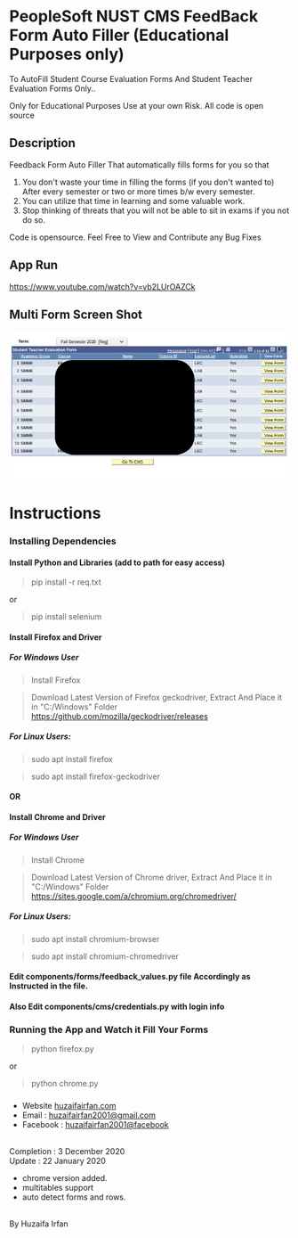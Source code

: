 # PeopleSoft NUST CMS FeedBack Form Auto Filler (Educational Purposes only)
To AutoFill Student Course Evaluation Forms And Student Teacher Evaluation Forms Only..

Only for Educational Purposes 
Use at your own Risk.
All code is open source



## Description

Feedback Form Auto Filler That automatically fills forms for you so that 
1. You don't waste your time in filling the forms (if you don't wanted to) After every semester or two or more times b/w every semester.
2. You can utilize that time in learning and some valuable work.
3. Stop thinking of threats that you will not be able to sit in exams if you not do so.

Code is opensource. Feel Free to View and Contribute any Bug Fixes


## App Run
https://www.youtube.com/watch?v=vb2LUrOAZCk

## Multi Form Screen Shot
![ss](/ss.png)



# Instructions
### Installing Dependencies
#### Install Python and Libraries (add to path for easy access)
> pip install -r req.txt 

or

> pip install selenium

#### Install Firefox and Driver
##### For Windows User

> Install Firefox

> Download Latest Version of Firefox geckodriver, Extract And Place it in "C:/Windows" Folder
> https://github.com/mozilla/geckodriver/releases


##### For Linux Users:

> sudo apt install firefox

> sudo apt install firefox-geckodriver


#### OR
#### Install Chrome and Driver
##### For Windows User

> Install Chrome

> Download Latest Version of Chrome driver, Extract And Place it in "C:/Windows" Folder
> https://sites.google.com/a/chromium.org/chromedriver/


##### For Linux Users:

> sudo apt install chromium-browser

> sudo apt install chromium-chromedriver



#### Edit components/forms/feedback_values.py file Accordingly as Instructed in the file.
#### Also Edit components/cms/credentials.py with login info




### Running the App and Watch it Fill Your Forms
> python firefox.py

or

> python chrome.py



### 
* Website [huzaifairfan.com](http://huzaifairfan.com/)
* Email : [huzaifairfan2001@gmail.com](mailto:huzaifairfan2001@gmail.com)
* Facebook : [huzaifairfan2001@facebook](https://www.facebook.com/huzaifairfan2001)




 <br>
 Completion : 3 December 2020
  <br>
Update : 22 January 2020

- chrome version added.
- multitables support
- auto detect forms and rows.


 <br>
 By Huzaifa Irfan



